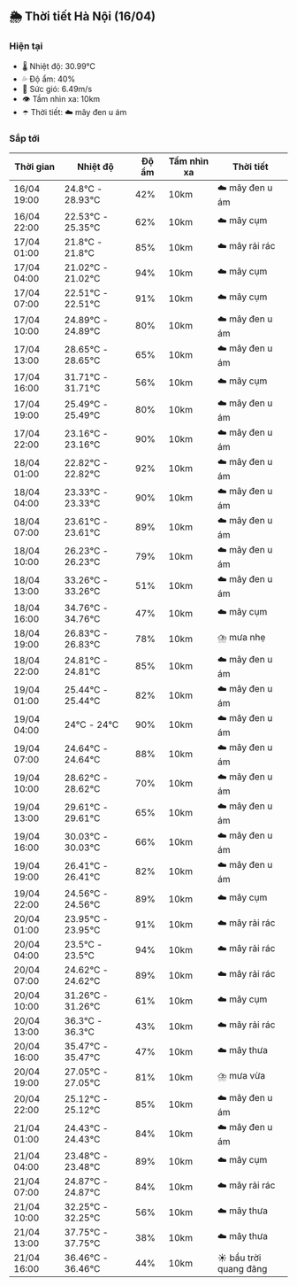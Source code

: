## 🌦️ Thời tiết Hà Nội (16/04)

### Hiện tại

- 🌡️ Nhiệt độ: 30.99℃
- 💦 Độ ẩm: 40%
- 💨 Sức gió: 6.49m/s
- 👁️ Tầm nhìn xa: 10km
- ☂️ Thời tiết: ☁️ mây đen u ám

### Sắp tới

| Thời gian | Nhiệt độ | Độ ẩm | Tầm nhìn xa | Thời tiết |
| --- | --- | --- | --- | --- |
| 16/04 19:00 | 24.8℃ - 28.93℃ | 42% | 10km | ☁️ mây đen u ám |
| 16/04 22:00 | 22.53℃ - 25.35℃ | 62% | 10km | ☁️ mây cụm |
| 17/04 01:00 | 21.8℃ - 21.8℃ | 85% | 10km | ☁️ mây rải rác |
| 17/04 04:00 | 21.02℃ - 21.02℃ | 94% | 10km | ☁️ mây cụm |
| 17/04 07:00 | 22.51℃ - 22.51℃ | 91% | 10km | ☁️ mây cụm |
| 17/04 10:00 | 24.89℃ - 24.89℃ | 80% | 10km | ☁️ mây đen u ám |
| 17/04 13:00 | 28.65℃ - 28.65℃ | 65% | 10km | ☁️ mây đen u ám |
| 17/04 16:00 | 31.71℃ - 31.71℃ | 56% | 10km | ☁️ mây cụm |
| 17/04 19:00 | 25.49℃ - 25.49℃ | 80% | 10km | ☁️ mây đen u ám |
| 17/04 22:00 | 23.16℃ - 23.16℃ | 90% | 10km | ☁️ mây đen u ám |
| 18/04 01:00 | 22.82℃ - 22.82℃ | 92% | 10km | ☁️ mây đen u ám |
| 18/04 04:00 | 23.33℃ - 23.33℃ | 90% | 10km | ☁️ mây đen u ám |
| 18/04 07:00 | 23.61℃ - 23.61℃ | 89% | 10km | ☁️ mây đen u ám |
| 18/04 10:00 | 26.23℃ - 26.23℃ | 79% | 10km | ☁️ mây đen u ám |
| 18/04 13:00 | 33.26℃ - 33.26℃ | 51% | 10km | ☁️ mây đen u ám |
| 18/04 16:00 | 34.76℃ - 34.76℃ | 47% | 10km | ☁️ mây cụm |
| 18/04 19:00 | 26.83℃ - 26.83℃ | 78% | 10km | ⛈️ mưa nhẹ |
| 18/04 22:00 | 24.81℃ - 24.81℃ | 85% | 10km | ☁️ mây đen u ám |
| 19/04 01:00 | 25.44℃ - 25.44℃ | 82% | 10km | ☁️ mây đen u ám |
| 19/04 04:00 | 24℃ - 24℃ | 90% | 10km | ☁️ mây đen u ám |
| 19/04 07:00 | 24.64℃ - 24.64℃ | 88% | 10km | ☁️ mây đen u ám |
| 19/04 10:00 | 28.62℃ - 28.62℃ | 70% | 10km | ☁️ mây đen u ám |
| 19/04 13:00 | 29.61℃ - 29.61℃ | 65% | 10km | ☁️ mây đen u ám |
| 19/04 16:00 | 30.03℃ - 30.03℃ | 66% | 10km | ☁️ mây đen u ám |
| 19/04 19:00 | 26.41℃ - 26.41℃ | 82% | 10km | ☁️ mây đen u ám |
| 19/04 22:00 | 24.56℃ - 24.56℃ | 89% | 10km | ☁️ mây cụm |
| 20/04 01:00 | 23.95℃ - 23.95℃ | 91% | 10km | ☁️ mây rải rác |
| 20/04 04:00 | 23.5℃ - 23.5℃ | 94% | 10km | ☁️ mây rải rác |
| 20/04 07:00 | 24.62℃ - 24.62℃ | 89% | 10km | ☁️ mây rải rác |
| 20/04 10:00 | 31.26℃ - 31.26℃ | 61% | 10km | ☁️ mây cụm |
| 20/04 13:00 | 36.3℃ - 36.3℃ | 43% | 10km | ☁️ mây rải rác |
| 20/04 16:00 | 35.47℃ - 35.47℃ | 47% | 10km | ☁️ mây thưa |
| 20/04 19:00 | 27.05℃ - 27.05℃ | 81% | 10km | ⛈️ mưa vừa |
| 20/04 22:00 | 25.12℃ - 25.12℃ | 85% | 10km | ☁️ mây đen u ám |
| 21/04 01:00 | 24.43℃ - 24.43℃ | 84% | 10km | ☁️ mây đen u ám |
| 21/04 04:00 | 23.48℃ - 23.48℃ | 89% | 10km | ☁️ mây cụm |
| 21/04 07:00 | 24.87℃ - 24.87℃ | 84% | 10km | ☁️ mây rải rác |
| 21/04 10:00 | 32.25℃ - 32.25℃ | 56% | 10km | ☁️ mây thưa |
| 21/04 13:00 | 37.75℃ - 37.75℃ | 38% | 10km | ☁️ mây thưa |
| 21/04 16:00 | 36.46℃ - 36.46℃ | 44% | 10km | ☀️ bầu trời quang đãng |
